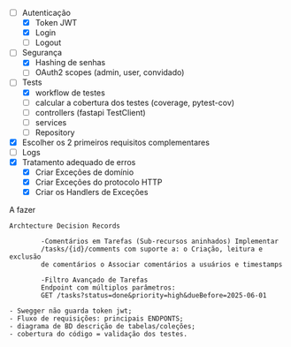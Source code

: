 - [ ] Autenticação
  - [X] Token JWT
  - [X] Login
  - [ ] Logout
- [ ] Segurança
  - [X] Hashing de senhas
  - [ ] OAuth2 scopes (admin, user, convidado)
- [ ] Tests
  - [X] workflow de testes
  - [ ] calcular a cobertura dos testes (coverage, pytest-cov)     
  - [ ] controllers (fastapi TestClient)
  - [ ] services 
  - [ ] Repository
  
- [X] Escolher os 2 primeiros requisitos complementares
- [ ] Logs
- [X] Tratamento adequado de erros
  - [X] Criar Exceções de domínio
  - [X] Criar Exceções do protocolo HTTP
  - [X] Criar os Handlers de Exceções

A fazer 

	Archtecture Decision Records
	
			-Comentários em Tarefas (Sub-recursos aninhados) Implementar
			/tasks/{id}/comments com suporte a: o Criação, leitura e exclusão
			de comentários o Associar comentários a usuários e timestamps
			
			-Filtro Avançado de Tarefas
			Endpoint com múltiplos parâmetros:
			GET /tasks?status=done&priority=high&dueBefore=2025-06-01
			
	- Swegger não guarda token jwt;
	- Fluxo de requisições: principais ENDPONTS;
	- diagrama de BD descrição de tabelas/coleções;
	- cobertura do código = validação dos testes.
